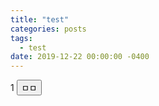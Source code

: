 ```yaml
---
title: "test"
categories: posts
tags:
  - test
date: 2019-12-22 00:00:00 -0400
---
```




<script>
function test(){
  document.getElementById("test").innerHTML = "2";
  
}
</script>
<span id="test">1</span>
<input type="button" value="ㅁㅁ" onclick="test()"> 
